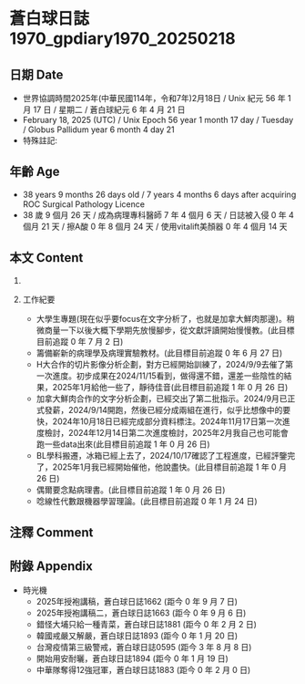 [_metadata_:encoding]: - "utf-8"
[_metadata_:language]: - "zh-Hant-TW"
[_metadata_:fileformat]: - "markdown"
[_metadata_:MIME_type]: - "text/plain"
[_metadata_:markdown_version]: - "commonmark version 0.30"
[_metadata_:markdown_spec]: - "https://spec.commonmark.org/0.30/"

# 蒼白球日誌1970_gpdiary1970_20250218 #

## 日期 Date ##

* 世界協調時間2025年(中華民國114年，令和7年)2月18日 / Unix 紀元 56 年 1 月 17 日 / 星期二 / 蒼白球紀元 6 年 4 月 21 日
* February 18, 2025 (UTC) / Unix Epoch 56 year 1 month 17 day / Tuesday / Globus Pallidum year 6 month 4 day 21
* 特殊註記:

## 年齡 Age ##

* 38 years 9 months 26 days old / 7 years 4 months 6 days after acquiring ROC Surgical Pathology Licence
* 38 歲 9 個月 26 天 / 成為病理專科醫師 7 年 4 個月 6 天 / 日誌被入侵 0 年 4 個月 21 天 / 擦A酸 0 年 8 個月 24 天 / 使用vitalift美顏器 0 年 4 個月 14 天

## 本文 Content ##

1. 

2. 工作紀要

    - 大學生專題(現在似乎要focus在文字分析了，也就是加拿大鮮肉那邊)。稍微商量一下以後大概下學期先放慢腳步，從文獻評讀開始慢慢教。(此目標目前追蹤 0 年 7 月 2 日)
    - 籌備嶄新的病理學及病理實驗教材。(此目標目前追蹤 0 年 6 月 27 日)
    - H大合作的切片影像分析企劃，對方已經開始訓練了，2024/9/9去催了第一次進度。初步成果在2024/11/15看到，做得還不錯，還差一些陰性的結果，2025年1月給他一些了，靜待佳音(此目標目前追蹤 1 年 0 月 26 日)
    - 加拿大鮮肉合作的文字分析企劃，已經交出了第二批指示。2024/9月已正式發薪，2024/9/14開跑，然後已經分成兩組在進行，似乎比想像中的要快，2024年10月18日已經完成部分資料標注。2024年11月17日第一次進度檢討，2024年12月14日第二次進度檢討，2025年2月我自己也可能會跑一些data出來(此目標目前追蹤 1 年 0 月 26 日)
    - BL學科搬遷，冰箱已經上去了，2024/10/17確認了工程進度，已經評鑒完了，2025年1月我已經開始催他，他說盡快。(此目標目前追蹤 1 年 0 月 26 日)
    - 偶爾要念點病理書。(此目標目前追蹤 1 年 0 月 26 日)
    - 唸線性代數跟機器學習理論。(此目標目前追蹤 0 年 1 月 24 日)

## 注釋 Comment ##


## 附錄 Appendix ##

* 時光機
    - 2025年授袍講稿，蒼白球日誌1662 (距今 0 年 9 月 7 日)
    - 2025年授袍講稿二，蒼白球日誌1663 (距今 0 年 9 月 6 日)
    - 錯怪大埔只給一種青菜，蒼白球日誌1881 (距今 0 年 2 月 2 日)
    - 韓國戒嚴又解嚴，蒼白球日誌1893 (距今 0 年 1 月 20 日)
    - 台灣疫情第三級警戒，蒼白球日誌0595 (距今 3 年 8 月 8 日)
    - 開始用安耐曬，蒼白球日誌1894 (距今 0 年 1 月 19 日)
    - 中華隊奪得12強冠軍，蒼白球日誌1883 (距今 0 年 2 月 0 日)
